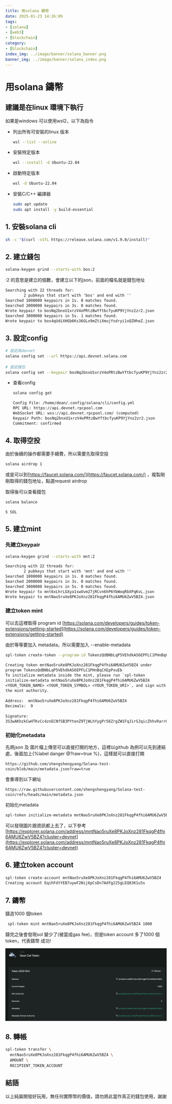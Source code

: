 ```yaml
---
title: 用solana 鑄幣
date: 2025-01-23 14:26:09
tags:
- [solana]
- [web3]
- [blockchain]
category: 
- [blockchain]
index_img: ../image/banner/solana_banner.png
banner_img: ../image/banner/solana_index.png
---
```


# 用solana 鑄幣

## 建議是在linux 環境下執行

如果是windows 可以使用wsl2，以下為指令

- 列出所有可安裝的linux 版本

    ```bash
    wsl --list --online
    ```

- 安裝特定版本

    ```bash
    wsl --install -d Ubuntu-22.04
    ```
- 啟動特定版本

    ```bash
    wsl -d Ubuntu-22.04
    ```
  
- 安裝C/C++ 編譯器

    ```bash
    sudo apt update
    sudo apt install -y build-essential
    ```

## 1. 安裝solana cli

```bash
sh -c "$(curl -sSfL https://release.solana.com/v1.9.0/install)"
```

## 2. 建立錢包


```bash
solana-keygen grind --starts-with bos:2
```

:2 的意思是建立的個數，會建立以下的json，前面的檔名就是錢包地址

```text
Searching with 22 threads for:
        2 pubkeys that start with 'bos' and end with ''
Searched 1000000 keypairs in 1s. 0 matches found.
Searched 2000000 keypairs in 3s. 0 matches found.
Wrote keypair to bosNq2bnxU1xrzV4oPRtzBwYftbcfyuKP9YjYnz2zr2.json
Searched 3000000 keypairs in 5s. 1 matches found.
Wrote keypair to bos4qUdiXHGb6Ks36GLx9mZtiXmujYsdryi1xQZHheZ.json
```

## 3. 設定config

```bash
# 設定為devnet
solana config set --url https://api.devnet.solana.com

# 設定錢包
solana config set --keypair bosNq2bnxU1xrzV4oPRtzBwYftbcfyuKP9YjYnz2zr2.json
```

- 查看config

  ```bash
  solana config get
  ```

  ```text
  Config File: /home/dean/.config/solana/cli/config.yml
  RPC URL: https://api.devnet.rpcpool.com
  WebSocket URL: wss://api.devnet.rpcpool.com/ (computed)
  Keypair Path: bosNq2bnxU1xrzV4oPRtzBwYftbcfyuKP9YjYnz2zr2.json
  Commitment: confirmed
  ```

## 4. 取得空投

由於後續的操作都需要手續費，所以需要先取得空投

```bash
solana airdrop 1
```

或是可以到[https://faucet.solana.com/](https://faucet.solana.com/) ，複製剛剛取得的錢包地址，點選request airdrop

取得後可以查看錢包

```bash
solana balance
```

```text
5 SOL
```


## 5. 建立mint

### 先建立keypair
```bash
solana-keygen grind --starts-with mnt:2
```

```text
Searching with 22 threads for:
        2 pubkeys that start with 'mnt' and end with ''
Searched 1000000 keypairs in 1s. 0 matches found.
Searched 2000000 keypairs in 3s. 0 matches found.
Searched 3000000 keypairs in 5s. 0 matches found.
Wrote keypair to mnt6xLhrLGXya1swUvm27jRCvn6hP6YbWoqRbXPqKvL.json
Wrote keypair to mntNao5ruXe8PKJoXnz281FkqgP4fhi6AMU6ZwV5BZ4.json
```

### 建立token mint

可以去這裡取得 program id   [https://solana.com/developers/guides/token-extensions/getting-started](https://solana.com/developers/guides/token-extensions/getting-started)

由於等等要加入 metadata，所以需要加入 --enable-metadata
```bash
spl-token create-token --program-id TokenzQdBNbLqP5VEhdkAS6EPFLC1PHnBqCXEpPxuEb --enable-metadata mntNao5ruXe8PKJoXnz281FkqgP4fhi6AMU6ZwV5BZ4.json
```

```text
Creating token mntNao5ruXe8PKJoXnz281FkqgP4fhi6AMU6ZwV5BZ4 under program TokenzQdBNbLqP5VEhdkAS6EPFLC1PHnBqCXEpPxuEb
To initialize metadata inside the mint, please run `spl-token initialize-metadata mntNao5ruXe8PKJoXnz281FkqgP4fhi6AMU6ZwV5BZ4 <YOUR_TOKEN_NAME> <YOUR_TOKEN_SYMBOL> <YOUR_TOKEN_URI>`, and sign with the mint authority.

Address:  mntNao5ruXe8PKJoXnz281FkqgP4fhi6AMU6ZwV5BZ4
Decimals:  9

Signature: 3S3wAKhzkCwHTKvCc4znECNfSB3PYtenZ9TjWLhYygPr56ZrgZW1FqJirSJqicZhhvRarrUywvkgT8NSpYz9u9VF
```

### 初始化metadata

先將json 及 圖片檔上傳至可以直接打開的地方，這裡以github 為例可以先到連結處，後面加上{%label danger @?raw=true %}，這樣就可以直接打開
```text
https://github.com/shengshengyang/Solana-test-coin/blob/main/metadata.json?raw=true
```

會重導到以下網址
```text
https://raw.githubusercontent.com/shengshengyang/Solana-test-coin/refs/heads/main/metadata.json
```

初始化metadata
```bash
spl-token initialize-metadata mntNao5ruXe8PKJoXnz281FkqgP4fhi6AMU6ZwV5BZ4 'Dean Cat Token' 'TST' https://raw.githubusercontent.com/shengshengyang/Solana-test-coin/refs/heads/main/metadata.json
```

可以發現圖片跟資訊都上去了，以下參考
[https://explorer.solana.com/address/mntNao5ruXe8PKJoXnz281FkqgP4fhi6AMU6ZwV5BZ4?cluster=devnet](https://explorer.solana.com/address/mntNao5ruXe8PKJoXnz281FkqgP4fhi6AMU6ZwV5BZ4?cluster=devnet)

## 6. 建立token account

```bash
spl-token create-account mntNao5ruXe8PKJoXnz281FkqgP4fhi6AMU6ZwV5BZ4
Creating account EqihFdtYEB7uywF2Nij6pCsDn7Adfg225gLEQ83K1u5s
```

## 7. 鑄幣

鑄造1000 個token
```bash
 spl-token mint mntNao5ruXe8PKJoXnz281FkqgP4fhi6AMU6ZwV5BZ4 1000
```

鑄完之後會發現sol 變少了(被當成gas fee)，但是token account 多了1000 個token，代表鑄幣 成功!


![dean_coin.png](../image/dean_coin.png)

## 8. 轉帳

```bash
spl-token transfer \
  mntNao5ruXe8PKJoXnz281FkqgP4fhi6AMU6ZwV5BZ4 \
  AMOUNT \
  RECIPIENT_TOKEN_ACCOUNT
```

## 結語

以上純屬開發好玩用，無任何實際幣的價值，請勿將此當作真正的錢包使用，謝謝
